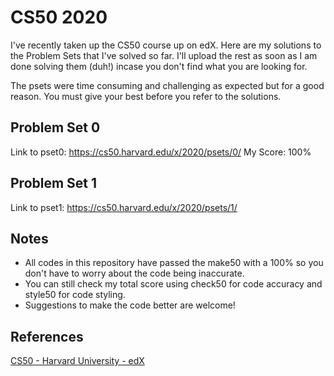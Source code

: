 # CS50 2020
I've recently taken up the CS50 course up on edX. Here are my solutions to the Problem Sets that I've solved so far. I'll upload the rest as soon as I am done solving them (duh!) incase you don't find what you are looking for.

The psets were time consuming and challenging as expected but for a good reason. You must give your best before you refer to the solutions.

Problem Set 0
----------

Link to pset0: https://cs50.harvard.edu/x/2020/psets/0/
My Score: 100%

Problem Set 1
----------

Link to pset1: https://cs50.harvard.edu/x/2020/psets/1/

Notes
----------

- All codes in this repository have passed the make50 with a 100% so you don't have to worry about the code being inaccurate.
- You can still check my total score using check50 for code accuracy and style50 for code styling.
- Suggestions to make the code better are welcome!

References
----------
[CS50 - Harvard University - edX](https://courses.edx.org/courses/course-v1:HarvardX+CS50+X/course/)

